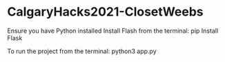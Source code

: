 # CalgaryHacks2021-ClosetWeebs

Ensure you have Python installed
Install Flash from the terminal: 
  pip Install Flask

To run the project from the terminal: 
  python3 app.py

